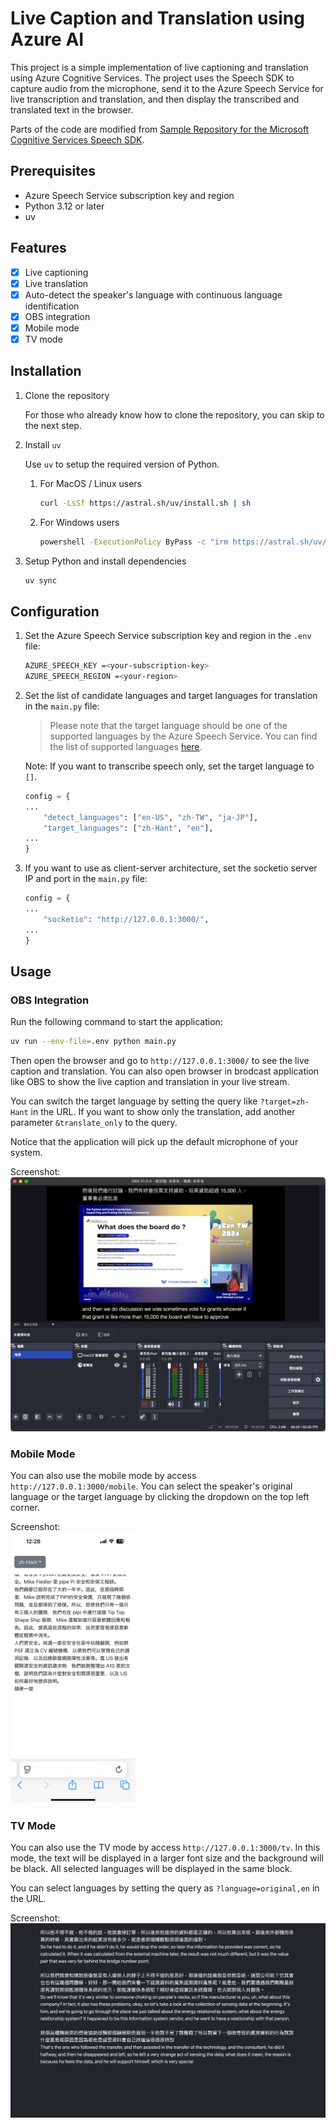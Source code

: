 # Live Caption and Translation using Azure AI

This project is a simple implementation of live captioning and translation using Azure Cognitive Services. The project uses the Speech SDK to capture audio from the microphone, send it to the Azure Speech Service for live transcription and translation, and then display the transcribed and translated text in the browser.

Parts of the code are modified from [Sample Repository for the Microsoft Cognitive Services Speech SDK](https://github.com/Azure-Samples/cognitive-services-speech-sdk).

## Prerequisites

- Azure Speech Service subscription key and region
- Python 3.12 or later
- uv

## Features

- [x] Live captioning
- [x] Live translation
- [x] Auto-detect the speaker's language with continuous language identification
- [x] OBS integration
- [x] Mobile mode
- [x] TV mode

## Installation

1. Clone the repository

    For those who already know how to clone the repository, you can skip to the next step.

2. Install `uv`

    Use `uv` to setup the required version of Python.

    1. For MacOS / Linux users

        ```bash
        curl -LsSf https://astral.sh/uv/install.sh | sh
        ```

    2. For Windows users

        ```bash
        powershell -ExecutionPolicy ByPass -c "irm https://astral.sh/uv/install.ps1 | iex"
        ```

3. Setup Python and install dependencies

    ```bash
    uv sync
    ```

## Configuration

1. Set the Azure Speech Service subscription key and region in the `.env` file:

    ```bash
    AZURE_SPEECH_KEY =<your-subscription-key>
    AZURE_SPEECH_REGION =<your-region>
    ```

2. Set the list of candidate languages and target languages for translation in the `main.py` file:
    > Please note that the target language should be one of the supported languages by the Azure Speech Service. You can find the list of supported languages [here](https://docs.microsoft.com/en-us/azure/cognitive-services/speech-service/language-support).

    Note: If you want to transcribe speech only, set the target language to `[]`.

    ```python
    config = {
    ...
        "detect_languages": ["en-US", "zh-TW", "ja-JP"],
        "target_languages": ["zh-Hant", "en"],
    ...
    }
    ```

3. If you want to use as client-server architecture, set the socketio server IP and port in the `main.py` file:

    ```python
    config = {
    ...
        "socketio": "http://127.0.0.1:3000/",
    ...
    }
    ```

## Usage

### OBS Integration

Run the following command to start the application:

```bash
uv run --env-file=.env python main.py 
```

Then open the browser and go to `http://127.0.0.1:3000/` to see the live caption and translation. You can also open browser in brodcast application like OBS to show the live caption and translation in your live stream.

You can switch the target language by setting the query like `?target=zh-Hant` in the URL. If you want to show only the translation, add another parameter `&translate_only` to the query.

Notice that the application will pick up the default microphone of your system.

Screenshot:
![OBS Integration Screenshot](./static/obs.png)

### Mobile Mode

You can also use the mobile mode by access `http://127.0.0.1:3000/mobile`. You can select the speaker's original language or the target language by clicking the dropdown on the top left corner.

<summary>Screenshot:</summary>
<img src="./static/mobile.jpg" width="200px"/>

### TV Mode

You can also use the TV mode by access `http://127.0.0.1:3000/tv`. In this mode, the text will be displayed in a larger font size and the background will be black. All selected languages will be displayed in the same block.

You can select languages by setting the query as `?language=original,en` in the URL.

Screenshot:
![OBS Integration Screenshot](./static/tv.png)
